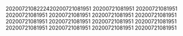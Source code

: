 2020072108222420200721081951
20200721081951
20200721081951
20200721081951
20200721081951
20200721081951
20200721081951
20200721081951
20200721081951
20200721081951
20200721081951
20200721081951
20200721081951
20200721081951
20200721081951
